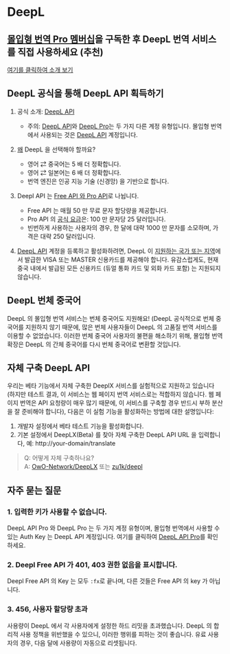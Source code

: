 # DeepL

## [몰입형 번역 Pro 멤버십](https://immersivetranslate.com/pricing/)을 구독한 후 DeepL 번역 서비스를 직접 사용하세요 (추천)

[여기를 클릭하여 소개 보기](https://immersivetranslate.com/pricing/)

## DeepL 공식을 통해 DeepL API 획득하기

1. 공식 소개: [DeepL API](https://www.deepl.com/zh/pro#developer)
   - 주의: [DeepL API](https://www.deepl.com/zh/pro#developer)와 [DeepL Pro](https://www.deepl.com/pro)는 두 가지 다른 계정 유형입니다. 몰입형 번역에서 사용되는 것은 [DeepL API](https://www.deepl.com/zh/pro/select-country#developer) 계정입니다.
2. [왜](https://www.deepl.com/zh/whydeepl) DeepL 을 선택해야 할까요?

   - 영어 ⇄ 중국어는 5 배 더 정확합니다.
   - 영어 ⇄ 일본어는 6 배 더 정확합니다.
   - 번역 엔진은 인공 지능 기술 (신경망) 을 기반으로 합니다.

3. Deepl API 는 [Free API 와 Pro API](https://www.deepl.com/zh/pro#developer)로 나뉩니다.

   - Free API 는 매월 50 만 무료 문자 할당량을 제공합니다.
   - Pro API 의 [공식 요금](https://www.deepl.com/zh/pro#developer)은: 100 만 문자당 25 달러입니다.
   - 빈번하게 사용하는 사용자의 경우, 한 달에 대략 1000 만 문자를 소모하며, 가격은 대략 250 달러입니다.

4. [DeepL API](https://www.deepl.com/zh/pro#developer) 계정을 등록하고 활성화하려면, DeepL 이 [지원하는 국가 또는 지역](https://support.deepl.com/hc/zh-cn/articles/360020016339-DeepL-Pro%E5%9C%A8%E6%88%91%E6%89%80%E5%9C%A8%E5%9B%BD%E5%AE%B6%E6%97%A0%E6%B3%95%E8%AE%A2%E9%98%85)에서 발급한 VISA 또는 MASTER 신용카드를 제공해야 합니다. 유감스럽게도, 현재 중국 내에서 발급된 모든 신용카드 (듀얼 통화 카드 및 외화 카드 포함) 는 지원되지 않습니다.

## DeepL 번체 중국어

DeepL 의 몰입형 번역 서비스는 번체 중국어도 지원해요! (DeepL 공식적으로 번체 중국어를 지원하지 않기 때문에, 많은 번체 사용자들이 DeepL 의 고품질 번역 서비스를 이용할 수 없었습니다. 이러한 번체 중국어 사용자의 불편을 해소하기 위해, 몰입형 번역 확장은 DeepL 의 간체 중국어를 다시 번체 중국어로 변환할 것입니다.

## 자체 구축 DeepL API

우리는 베타 기능에서 자체 구축한 DeeplX 서비스를 실험적으로 지원하고 있습니다 (하지만 테스트 결과, 이 서비스는 웹 페이지 번역 서비스로는 적합하지 않습니다. 웹 페이지 번역은 API 요청량이 매우 많기 때문에, 이 서비스를 구축할 경우 반드시 부하 분산을 잘 준비해야 합니다), 다음은 이 실험 기능을 활성화하는 방법에 대한 설명입니다:

1. 개발자 설정에서 베타 테스트 기능을 활성화합니다.
2. 기본 설정에서 DeepLX(Beta) 를 찾아 자체 구축한 DeepL API URL 을 입력합니다, 예: http://your-domain/translate

> Q: 어떻게 자체 구축하나요?  
> A: [OwO-Network/DeepLX](https://github.com/OwO-Network/DeepLX#setup-on-immersive-translate) 또는 [zu1k/deepl](https://github.com/KyleChoy/zotero-pdf-translate/blob/CustomDeepL/README.md)

## 자주 묻는 질문

### 1. 입력한 키가 사용할 수 없습니다.

DeepL API Pro 와 DeepL Pro 는 두 가지 계정 유형이며, 몰입형 번역에서 사용할 수 있는 Auth Key 는 DeepL API 계정입니다. 여기를 클릭하여 [DeepL API Pro](https://www.deepl.com/zh/pro/select-country#developer)를 확인하세요.

### 2. Deepl Free API 가 401, 403 권한 없음을 표시합니다.

Deepl Free API 의 Key 는 모두 `:fx`로 끝나며, 다른 것들은 Free API 의 key 가 아닙니다.

### 3. 456, 사용자 할당량 초과

사용량이 DeepL 에서 각 사용자에게 설정한 하드 리밋을 초과했습니다. DeepL 의 합리적 사용 정책을 위반했을 수 있으니, 이러한 행위를 피하는 것이 좋습니다. 유료 사용자의 경우, 다음 달에 사용량이 자동으로 리셋됩니다.
